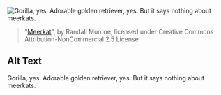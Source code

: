 ![Gorilla, yes.  Adorable golden retriever, yes.  But it says nothing about meerkats.](https://imgs.xkcd.com/comics/meerkat.jpg)
> "[Meerkat](https://xkcd.com/115/)", by Randall Munroe, licensed under Creative Commons Attribution-NonCommercial 2.5 License

## Alt Text
Gorilla, yes.  Adorable golden retriever, yes.  But it says nothing about meerkats.
